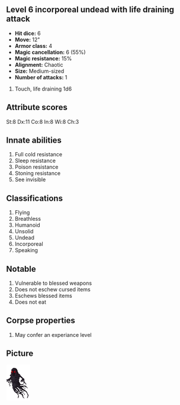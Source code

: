 ## Level 6 incorporeal undead with life draining attack

- **Hit dice:** 6
- **Move:** 12"
- **Armor class:** 4
- **Magic cancellation:** 6 (55%)
- **Magic resistance:** 15%
- **Alignment:** Chaotic
- **Size:** Medium-sized
- **Number of attacks:** 1
1. Touch, life draining 1d6

## Attribute scores

St:8 Dx:11 Co:8 In:8 Wi:8 Ch:3

## Innate abilities

1. Full cold resistance
2. Sleep resistance
3. Poison resistance
4. Stoning resistance
5. See invisible

## Classifications

1. Flying
2. Breathless
3. Humanoid
4. Unsolid
5. Undead
6. Incorporeal
7. Speaking

## Notable

1. Vulnerable to blessed weapons
2. Does not eschew cursed items
3. Eschews blessed items
4. Does not eat

## Corpse properties

1. May confer an experiance level

## Picture

![Wraith](https://github.com/hyvanmielenpelit/GnollHackTileSet/blob/main/Monsters/wraith/wraith.png?raw=true)
